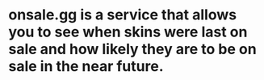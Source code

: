# onsale.gg is a service that allows you to see when skins were last on sale and how likely they are to be on sale in the near future.
